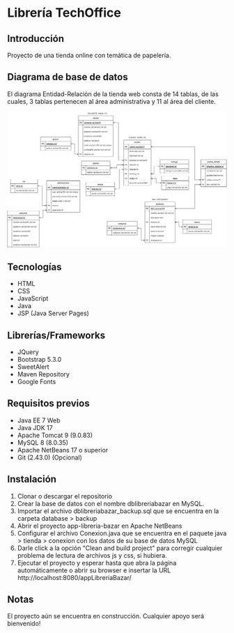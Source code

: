 # Librería TechOffice

## Introducción
Proyecto de una tienda online con temática de papelería. 

## Diagrama de base de datos
El diagrama Entidad-Relación de la tienda web consta de 14 tablas, de las cuales, 3 tablas pertenecen al área administrativa y 11 al área del cliente.

<p align="center">
  <img src="http://raw.githubusercontent.com/brianinhu/app-libreria-bazar/master/database/graphic/dblibreriabazar.png" width="700" alt="Descripción de la imagen">
</p>

## Tecnologías
- HTML
- CSS
- JavaScript
- Java
- JSP (Java Server Pages)

## Librerías/Frameworks
- JQuery
- Bootstrap 5.3.0
- SweetAlert
- Maven Repository
- Google Fonts

## Requisitos previos
- Java EE 7 Web
- Java JDK 17
- Apache Tomcat 9 (9.0.83)
- MySQL 8 (8.0.35)
- Apache NetBeans 17 o superior
- Git (2.43.0) (Opcional)

## Instalación
1. Clonar o descargar el repositorio
2. Crear la base de datos con el nombre dblibreriabazar en MySQL.
3. Importar el archivo dblibreriabazar_backup.sql que se encuentra en la carpeta database > backup
4. Abrir el proyecto app-libreria-bazar en Apache NetBeans
5. Configurar el archivo Conexion.java que se encuentra en el paquete java > tienda > conexion con los datos de su base de datos MySQL
6. Darle click a la opción "Clean and build project" para corregir cualquier problema de lectura de archivos js y css, si hubiera.
7. Ejecutar el proyecto y esperar hasta que abra la página automáticamente o abrir su browser e insertar la URL http://localhost:8080/appLibreriaBazar/

## Notas
El proyecto aún se encuentra en construcción. Cualquier apoyo será bienvenido!
